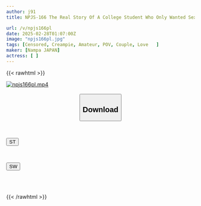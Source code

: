 ```yaml
---
author: j91
title: NPJS-166 The Real Story Of A College Student Who Only Wanted Sex With His Girlfriend Without Makeup, Naked, And Exposed Everything Without Permission. A College Student Who Only Wanted Sex With His Girlfriend Without A Bra In A Small, Thin-walled One-room Apartment.

url: /v/npjs166pl
date: 2025-02-28T01:07:00Z
image: "npjs166pl.jpg"
tags: [Censored, Creampie, Amateur, POV, Couple, Love	]
maker: [Nampa JAPAN]
actress: [ ]
---
```



{{< rawhtml >}}

<div class="video" data-videoid="aG9yYdqg7GTxKKg">
    <a href="javascript:;">
        <img src="/v/npjs166pl/npjs166pl.jpg" width="WIDTH" height="HEIGHT" alt="npjs166pl.mp4" loading="lazy">
    </a>
</div>

<script type="text/javascript" src="https://j91.asia/asset/on-demand-st.js"></script>

<br>
  <link rel="stylesheet" href="https://j91.asia/asset/bs5.css">
  
  <center>
  <button class="btn btn-primary" type="button" data-bs-toggle="collapse" data-bs-target=".multi-collapse" aria-expanded="false" aria-controls="multiCollapseExample1 multiCollapseExample2"><h2>Download</h2></button></center>
</p>
<div class="row">
  <div class="col">
    <div class="collapse multi-collapse" id="multiCollapseExample1">
      <div class="card card-body">
	      	      <br>
<div class="buttons">  
<p><a href="/v/npjs166pl/st.html" target="_blank"><button class="btn-hover color-3"><i class="fa fa-download"></i> ST</button></a></p></div>
    </div>
  </div>
</div>
  <div class="col">
    <div class="collapse multi-collapse" id="multiCollapseExample2">
      <div class="card card-body">
	      <br>
<div class="buttons">
<p><a href="/v/npjs166pl/sw.html" target="_blank"><button class="btn-hover color-2"><i class="fa fa-download"></i> SW</button></a></p></div>
<br><br>
      </div>
    </div>
  </div>
</div>

{{< /rawhtml >}}